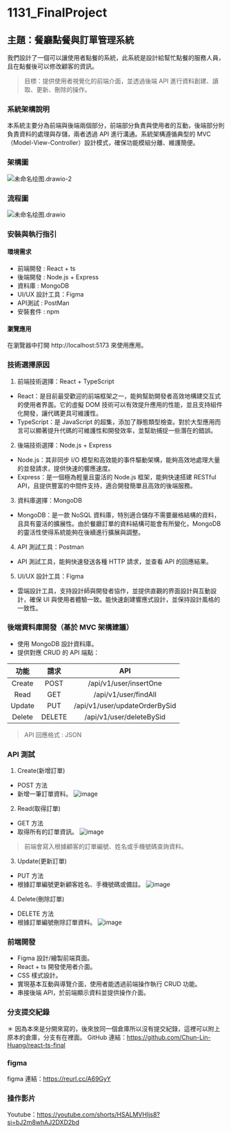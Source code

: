 # 1131_FinalProject
## 主題：餐廳點餐與訂單管理系統
我們設計了一個可以讓使用者點餐的系統，此系統是設計給幫忙點餐的服務人員，且在點餐後可以修改顧客的資訊。
> 目標：提供使用者視覺化的前端介面，並透過後端 API 進行資料創建、讀取、更新、刪除的操作。

### 系統架構說明
本系統主要分為前端與後端兩個部分，前端部分負責與使用者的互動，後端部分則負責資料的處理與存儲，兩者透過 API 進行溝通。系統架構遵循典型的 MVC（Model-View-Controller）設計模式，確保功能模組分離、維護簡便。

### 架構圖
![未命名绘图.drawio-2](https://hackmd.io/_uploads/Byjji_LLJg.png)

### 流程圖
![未命名绘图.drawio](https://hackmd.io/_uploads/BJGYRtILyx.png)

### 安裝與執行指引
#### 環境需求
* 前端開發 : React + ts
* 後端開發 : Node.js + Express
* 資料庫 : MongoDB
* UI/UX 設計工具：Figma
* API測試 : PostMan
* 安裝套件 : npm
#### 瀏覽應用
在瀏覽器中打開 http://localhost:5173 來使用應用。


### 技術選擇原因
1. 前端技術選擇：React + TypeScript
* React：是目前最受歡迎的前端框架之一，能夠幫助開發者高效地構建交互式的使用者界面。它的虛擬 DOM 技術可以有效提升應用的性能，並且支持組件化開發，讓代碼更具可維護性。
* TypeScript：是 JavaScript 的超集，添加了靜態類型檢查。對於大型應用而言可以顯著提升代碼的可維護性和開發效率，並幫助捕捉一些潛在的錯誤。

2. 後端技術選擇：Node.js + Express
* Node.js：其非同步 I/O 模型和高效能的事件驅動架構，能夠高效地處理大量的並發請求，提供快速的響應速度。
* Express：是一個極為輕量且靈活的 Node.js 框架，能夠快速搭建 RESTful API，且提供豐富的中間件支持，適合開發簡單且高效的後端服務。

3. 資料庫選擇：MongoDB
* MongoDB：是一款 NoSQL 資料庫，特別適合儲存不需要嚴格結構的資料，且具有靈活的擴展性。由於餐廳訂單的資料結構可能會有所變化，MongoDB 的靈活性使得系統能夠在後續進行擴展與調整。

4. API 測試工具：Postman
* API 測試工具，能夠快速發送各種 HTTP 請求，並查看 API 的回應結果。

5. UI/UX 設計工具：Figma
* 雲端設計工具，支持設計師與開發者協作，並提供直觀的界面設計與互動設計，確保 UI 與使用者體驗一致。能快速創建響應式設計，並保持設計風格的一致性。

### 後端資料庫開發（基於 MVC 架構建議）
* 使用 MongoDB 設計資料庫。
* 提供對應 CRUD 的 API 端點：

|      功能       | 請求  |          API           |
|:---------------:|:----:|:----------------------:|
| Create| POST | /api/v1/user/insertOne |
|Read|GET|/api/v1/user/findAll|
|Update |PUT|/api/v1/user/updateOrderBySid|
|Delete |DELETE|/api/v1/user/deleteBySid|

> API 回應格式 : JSON

### API 測試
1. Create(新增訂單)
* POST 方法
* 新增一筆訂單資料。
![image](https://hackmd.io/_uploads/H16zKDLUJe.png)
2. Read(取得訂單)
* GET 方法
* 取得所有的訂單資訊。
![image](https://hackmd.io/_uploads/S1wNqDUIJg.png)
> 前端會寫入根據顧客的訂單編號、姓名或手機號碼查詢資料。
3. Update(更新訂單)
* PUT 方法
* 根據訂單編號更新顧客姓名、手機號碼或備註。
![image](https://hackmd.io/_uploads/HJfFqPIU1e.png)
4. Delete(刪除訂單) 
* DELETE 方法
* 根據訂單編號刪除訂單資料。
![image](https://hackmd.io/_uploads/BJyqKvIUJe.png)

### 前端開發
* Figma 設計/繪製前端頁面。
* React + ts 開發使用者介面。
* CSS 樣式設計。
* 實現基本互動與導覽介面，使用者能透過前端操作執行 CRUD 功能。
* 串接後端 API，於前端顯示資料並提供操作介面。

### 分支提交紀錄
＊ 因為本來是分開來寫的，後來放同一個倉庫所以沒有提交紀錄，這裡可以附上原本的倉庫，分支有在裡面。
GitHub 連結：https://github.com/Chun-Lin-Huang/react-ts-final

### figma
figma 連結：https://reurl.cc/A69GyY

### 操作影片
Youtube：https://youtube.com/shorts/HSALMVHIjs8?si=bJ2m8whAJ2DXD2bd